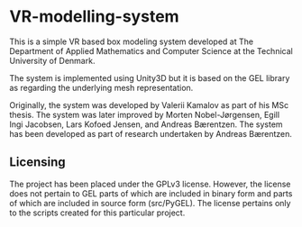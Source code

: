 # VR-modelling-system

This is a simple VR based box modeling system developed at The Department of Applied Mathematics and Computer Science at the Technical University of Denmark.

The system is implemented using Unity3D but it is based on the GEL library as regarding the underlying mesh representation.

Originally, the system was developed by Valerii Kamalov as part of his MSc thesis. The system was later improved by Morten Nobel-Jørgensen, Egill Ingi Jacobsen, Lars Kofoed Jensen, and Andreas Bærentzen. The system has been developed as part of research undertaken by Andreas Bærentzen.

## Licensing

The project has been placed under the GPLv3 license. However, the license does not pertain to GEL parts of which are included in binary form and parts of which are included in source form (src/PyGEL). The license pertains only to the scripts created for this particular project.
